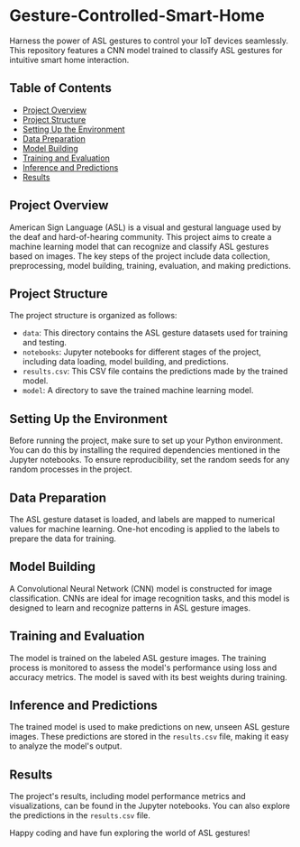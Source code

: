 # Gesture-Controlled-Smart-Home
 Harness the power of ASL gestures to control your IoT devices seamlessly. This repository features a CNN model trained to classify ASL gestures for intuitive smart home interaction.

## Table of Contents
- [Project Overview](#project-overview)
- [Project Structure](#project-structure)
- [Setting Up the Environment](#setting-up-the-environment)
- [Data Preparation](#data-preparation)
- [Model Building](#model-building)
- [Training and Evaluation](#training-and-evaluation)
- [Inference and Predictions](#inference-and-predictions)
- [Results](#results)

## Project Overview

American Sign Language (ASL) is a visual and gestural language used by the deaf and hard-of-hearing community. This project aims to create a machine learning model that can recognize and classify ASL gestures based on images. The key steps of the project include data collection, preprocessing, model building, training, evaluation, and making predictions.

## Project Structure

The project structure is organized as follows:
- `data`: This directory contains the ASL gesture datasets used for training and testing.
- `notebooks`: Jupyter notebooks for different stages of the project, including data loading, model building, and predictions.
- `results.csv`: This CSV file contains the predictions made by the trained model.
- `model`: A directory to save the trained machine learning model.

## Setting Up the Environment

Before running the project, make sure to set up your Python environment. You can do this by installing the required dependencies mentioned in the Jupyter notebooks. To ensure reproducibility, set the random seeds for any random processes in the project.

## Data Preparation

The ASL gesture dataset is loaded, and labels are mapped to numerical values for machine learning. One-hot encoding is applied to the labels to prepare the data for training.

## Model Building

A Convolutional Neural Network (CNN) model is constructed for image classification. CNNs are ideal for image recognition tasks, and this model is designed to learn and recognize patterns in ASL gesture images.

## Training and Evaluation

The model is trained on the labeled ASL gesture images. The training process is monitored to assess the model's performance using loss and accuracy metrics. The model is saved with its best weights during training.

## Inference and Predictions

The trained model is used to make predictions on new, unseen ASL gesture images. These predictions are stored in the `results.csv` file, making it easy to analyze the model's output.

## Results

The project's results, including model performance metrics and visualizations, can be found in the Jupyter notebooks. You can also explore the predictions in the `results.csv` file.


Happy coding and have fun exploring the world of ASL gestures!
